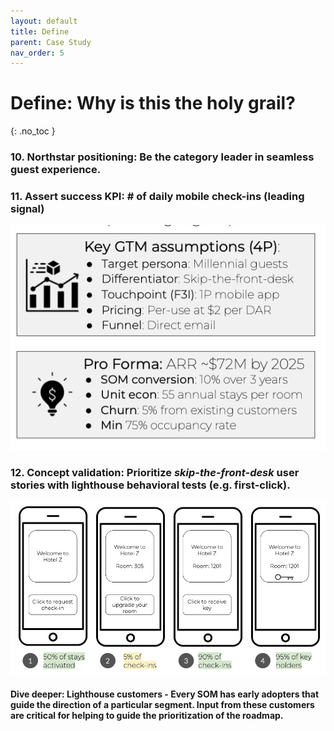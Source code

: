 ```yaml
---
layout: default
title: Define
parent: Case Study
nav_order: 5
---
```


# **Define:** Why is this the holy grail?
{: .no_toc }

### **10. Northstar positioning:** Be the category leader in seamless guest experience.

### **11. Assert success KPI:** # of daily mobile check-ins (leading signal)
![](/assets/images/success-kpi.jpg)

### **12. Concept validation:** Prioritize *skip-the-front-desk* user stories with lighthouse behavioral tests (e.g. first-click).
![](/assets/images/concept-validation.jpg)

#### **Dive deeper:** Lighthouse customers - Every SOM has early adopters that guide the direction of a particular segment. Input from these customers are critical for helping to guide the prioritization of the roadmap.